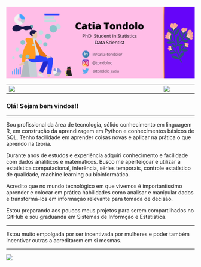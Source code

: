 ![capa github](https://github.com/tondoloc/tondoloc/blob/main/images/CatiaTondolo(1).png)  


<center>
  <table>
    <tr>
        <td><img width="400px" align="left" src="https://github-readme-stats.vercel.app/api/top-langs/?username=tondoloc&hide=html&layout=compact&theme=buefy" /></td>
        <td><img width="495px" align="left" src="https://github-readme-stats.vercel.app/api?username=tondoloc&theme=buefy"/></td>
    </tr>   
  </table>
</center>  

### Olá! Sejam bem vindos!!

---
Sou profissional da área de tecnologia, sólido conhecimento em linguagem R, em construção da aprendizagem em Python e conhecimentos básicos de SQL. Tenho facilidade em aprender coisas novas e aplicar na prática o que aprendo na teoria.

Durante anos de estudos e experiência adquiri conhecimento e facilidade com dados analíticos e matemáticos. Busco me aperfeiçoar e utilizar a estatística computacional, inferência, séries temporais, controle estatístico de qualidade, machine learning ou bioinformática.

Acredito que no mundo tecnológico em que vivemos é importantíssimo aprender e colocar em prática habilidades como analisar e manipular dados e transformá-los em informação relevante para tomada de decisão. 

Estou preparando aos poucos meus projetos para serem compartilhados no GitHub e sou graduanda em Sistemas de Informção e Estatística. 

---

Estou muito empolgada por ser incentivada por mulheres e poder também incentivar outras a acreditarem em si mesmas.

---



![](https://komarev.com/ghpvc/?username=tondoloc&color=blue&style=flat)
